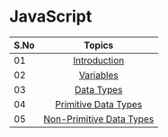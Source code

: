 # JavaScript

| S.No |                                     Topics                                      |
| ---- | :-----------------------------------------------------------------------------: |
| 01   |                           [Introduction](./README.md)                           |
| 02   |                    [Variables](./02_variables/variables.md)                     |
| 03   |                    [Data Types](./03_dataTypes/dataTypes.md)                    |
| 04   |      [Primitive Data Types](./04_primitiveDataTypes/primitiveDataTypes.md)      |
| 05   | [Non-Primitive Data Types](./05_nonPrimitiveDataTypes/nonPrimitiveDataTypes.md) |
